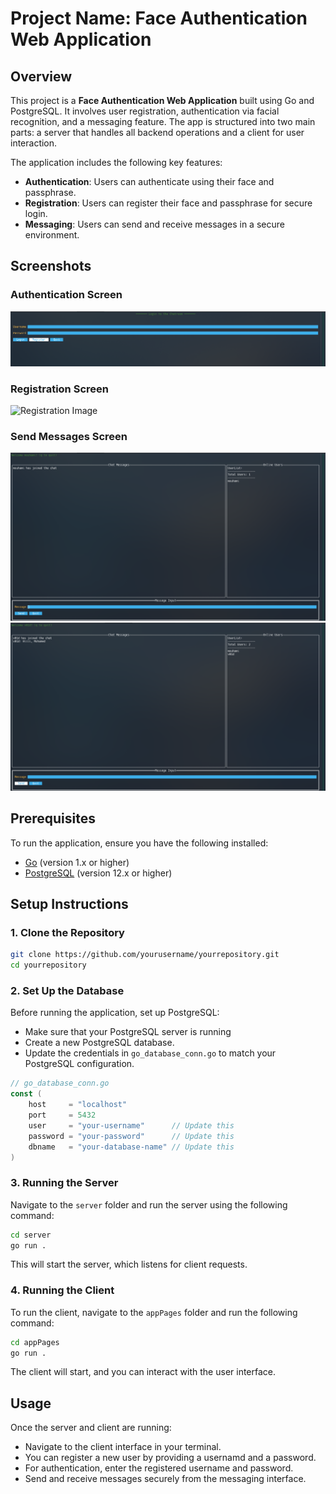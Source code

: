 
# Project Name: Face Authentication Web Application

## Overview

This project is a **Face Authentication Web Application** built using Go and PostgreSQL. It involves user registration, authentication via facial recognition, and a messaging feature. The app is structured into two main parts: a server that handles all backend operations and a client for user interaction.

The application includes the following key features:
- **Authentication**: Users can authenticate using their face and passphrase.
- **Registration**: Users can register their face and passphrase for secure login.
- **Messaging**: Users can send and receive messages in a secure environment.

## Screenshots

### Authentication Screen
![Authentication Image](images/login.png)

### Registration Screen
![Registration Image](images/registration.png)

### Send Messages Screen
![Send Messages Image 1](images/message1.png)
![Send Messages Image 2](images/message2.png)

## Prerequisites

To run the application, ensure you have the following installed:

- [Go](https://go.dev/doc/install) (version 1.x or higher)
- [PostgreSQL](https://www.postgresql.org/download/) (version 12.x or higher)

## Setup Instructions

### 1. Clone the Repository

```bash
git clone https://github.com/yourusername/yourrepository.git
cd yourrepository
```

### 2. Set Up the Database

Before running the application, set up PostgreSQL:

- Make sure that your PostgreSQL server is running
- Create a new PostgreSQL database.
- Update the credentials in `go_database_conn.go` to match your PostgreSQL configuration.

```go
// go_database_conn.go
const (
    host     = "localhost"
    port     = 5432
    user     = "your-username"      // Update this
    password = "your-password"      // Update this
    dbname   = "your-database-name" // Update this
)
```

### 3. Running the Server

Navigate to the `server` folder and run the server using the following command:

```bash
cd server
go run .
```

This will start the server, which listens for client requests.

### 4. Running the Client

To run the client, navigate to the `appPages` folder and run the following command:

```bash
cd appPages
go run .
```

The client will start, and you can interact with the user interface.

## Usage

Once the server and client are running:

- Navigate to the client interface in your terminal.
- You can register a new user by providing a usernamd and a password.
- For authentication, enter the registered username and password.
- Send and receive messages securely from the messaging interface.
